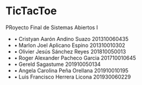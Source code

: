 # TicTacToe
PRoyecto Final de Sistemas Abiertos I

- •	Cristyan Aarón Andino Suazo 201310060435
- •	Marlon Joel Aplicano Espino 201310010302
- •	Olivier Jesús Sánchez Reyes 201810050013
- •	Roger Alexander Pacheco Garcia 201710010645
- •	 Gereld Sagastume 201910050134
- •	Angela Carolina Peña Orellana 201910010195
- •	Luis Francisco Herrera Licona 201930060229

